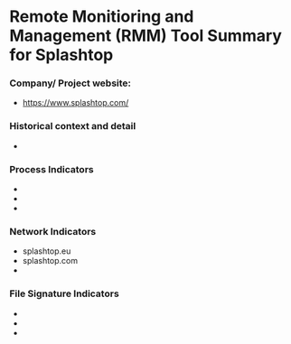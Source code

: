 # Remote Monitioring and Management (RMM) Tool Summary for Splashtop

### Company/ Project website:
- https://www.splashtop.com/

### Historical context and detail
- 

### Process Indicators
- 
- 
- 

### Network Indicators
- splashtop.eu
- splashtop.com
-

### File Signature Indicators
- 
-
-
